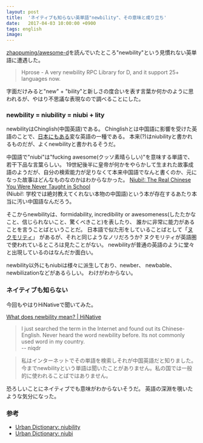```yaml
---
layout: post
title:  'ネイティブも知らない英単語"newbility"、その意味と成り立ち'
date:   2017-04-03 10:00:00 +0900
tags: english
image: 
---
```


[zhaopuming/awesome-d](https://github.com/zhaopuming/awesome-d)を読んでいたところ"newbility"という見慣れない英単語に遭遇した。

 > Hprose - A very newbility RPC Library for D, and it support 25+ languages now.

字面だけみると"new" + "bility"と新しさの度合いを表す言葉か何かのように思われるが、やはり不思議な表現なので調べることにした。

### newbility = niubility = niubi + lity

newbilityはChinglish(中国英語)である。
Chinglishとは中国語に影響を受けた英語のことで、[日本にもある](https://en.wikipedia.org/wiki/Engrish)変な英語の一種である。
本来(?)はniubilityと書かれるものだが、よくnewbilityと書かれるそうだ。

中国語で"niubi"は"fucking awesome(クッソ素晴らしい)"を意味する単語で、若干下品な言葉らしい。
19世紀後半に皇帝が何かをやらかして生まれた故事成語のようだが、自分の検索能力が足りなくて本来中国語でなんと書くのか、元になった故事はどんなものなのかはわからなかった。
[Niubi!: The Real Chinese You Were Never Taught in School](https://www.amazon.co.jp/gp/product/0452295564?ie=UTF8&redirect=true)  
(Niubi!: 学校では絶対教えてくれない本物の中国語)という本が存在するあたり本当に汚い中国語なんだろう。

そこからnewbilityは、formidability, incredibility or awesomeness(したたかなこと、信じられないこと、驚くべきこと)を表したり、
誰かに非常に能力があることを言うことばということだ。
日本語で似た形をしていることばとして「[ヌクモリティ](http://dic.nicovideo.jp/a/%E3%83%8C%E3%82%AF%E3%83%A2%E3%83%AA%E3%83%86%E3%82%A3)」
があるが、それと同じようなノリだろうか?
ヌクモリティが英語圏で使われているところは見たことがない。
newbilityが普通の英語のように堂々と出現しているのはなんだか面白い。

newbility以外にもniubiは様々に派生しており、newber、 newbable、 newbilizationなどがあるらしい。
わけがわからない。

### ネイティブも知らない

今回もやはりHiNativeで聞いてみた。

[What does newbility mean? \| HiNative](https://hinative.com/en-US/questions/2232246)

 > I just searched the term in the Internet and found out its Chinese-English.
 > Never heard the word newbility before. Its not commonly used word in my country.  
 > -- niqdr

 > 私はインターネットでその単語を検索しそれが中国英語だと知りました。
 > 今までnewbilityという単語は聞いたことがありません。私の国では一般的に使われることばではありません。

恐ろしいことにネイティブでも意味がわからないそうだ。
英語の深淵を覗いたような気分になった。

### 参考
 - [Urban Dictionary: niubility](http://www.urbandictionary.com/define.php?term=niubility&defid=3584220)
 - [Urban Dictionary: niubi](http://www.urbandictionary.com/define.php?term=niubi)